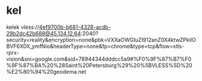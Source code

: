 # kel
kelek
vless://4ef9700b-b681-4328-acdb-29b2dc42b688@45.134.12.64:2040?security=reality&encryption=none&pbk=VXXaOWGIuZl912anZ0X4ktwZPkilOBVF6X0X_ymfNio&headerType=none&fp=chrome&type=tcp&flow=xtls-rprx-vision&sni=google.com&sid=78944344dddcc5a9#%F0%9F%87%B7%F0%9F%87%BA%20%28Saint%20Petersburg%29%20%5BVLESS%5D%20%E2%80%94%20geodema.net
